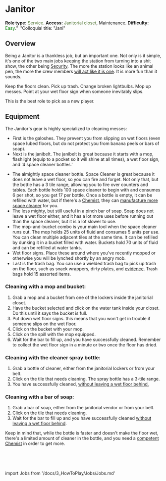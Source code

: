 # Janitor
**Role type:** <font color= "#4e7331">Service</font>. **Access:** <font color="#4e7331">Janitorial closet</font>, Maintenance. **Difficulty:** <font color="Green">Easy</font>.'' ''Colloquial title: "Jani"


## Overview

Being a Janitor is a thankless job, but an important one. Not only is it simple, it's one of the two main jobs keeping the station from turning into a shit show, the other being [Security](Security.md). The more the station looks like an animal pen, the more the crew members [will act like it is one](\3_HowToPlay\Guides\General_guides\Battle-royale.md). It is more fun than it sounds.

Keep the floors clean. Pick up trash.  Change broken lightbulbs. Mop up messes. Point at your wet floor sign when someone inevitably slips.

This is the best role to pick as a new player.

## Equipment

The Janitor's gear is highly specialized to cleaning messes:

- First is the galoshes. They prevent you from slipping on wet floors (even space lubed floors, but do not protect you from banana peels or bars of soap).
- Next is the janibelt. The janibelt is great because it starts with a mop, flashlight (equip to a pocket so it will shine at all times), a wet floor sign, and '4 space cleaner bottles.'

* The almightly space cleaner bottle. Space Cleaner is great because it does not leave a wet floor, so you can fire and forget. Not only that, but the bottle has a 3 tile range, allowing you to fire over counters and tables. Each bottle holds 100 space cleaner to begin with and consumes 6 per shot, so you get 17 per bottle. Once a bottle is empty, it can be refilled with water, but if there's a [Chemist](\3_HowToPlay\Jobs\Medical_roles\Chemist.md), they can [manufacture more space cleaner](\3_HowToPlay\Guides\Medical_guides\Chemistry.md) for you.
* The less mighty, but still useful in a pinch bar of soap. Soap does not leave a wet floor either, and it has a lot more uses before running out than the space cleaner, but it is a lot slower to use.
* The mop-and-bucket combo is your main tool when the space cleaner runs out. The mop holds 25 units of fluid and consumes 5 units per use. You can clean multiple adjacent tiles at the same time. It can be refilled by dunking it in a bucket filled with water. Buckets hold 70 units of fluid and can be refilled at water tanks.
* Wet floor signs. Place these around where you've recently mopped or otherwise you will be lynched shortly by an angry mob.
* Last is the trash bag. You can use a wielded trash bag to pick up trash on the floor, such as snack wrappers, dirty plates, and [evidence](\3_HowToPlay\Jobs\Antagonist_roles\Traitor.md). Trash bags hold 15 assorted items.



### Cleaning with a mop and bucket:

1. Grab a mop and a bucket from one of the lockers inside the janitorial closet.
2. Have the bucket selected and click on the water tank inside your closet. Do this until it says the bucket is full.
4. Put down wet floor signs. this means that you won't get in trouble if someone slips on the wet floor.
5. Click on the bucket with your mop.
6. Click on the spill with the mop equipped.
7. Wait for the bar to fill up, and you have successfully cleaned. Remember to collect the wet floor sign in a minute or two once the floor has dried.



### Cleaning with the cleaner spray bottle:

1. Grab a bottle of cleaner, either from the janitorial lockers or from your belt.
2. Click on the tile that needs cleaning. The spray bottle has a 3-tile range.
4. You have successfully cleaned, <u>without leaving a wet floor behind.</u>



### Cleaning with a bar of soap:

1. Grab a bar of soap, either from the janitorial vendor or from your belt.
2. Click on the tile that needs cleaning.
3. Wait for the bar to fill up and you have successfully cleaned <u>without leaving a wet floor behind</u>.



Keep in mind that, while the bottle is faster and doesn't make the floor wet, there's a limited amount of cleaner in the bottle, and you need a [competent](\4_Univers\Other\Jokes\So-close-to-impossible-that-it-might-as-well-not-even-exist.md) [Chemist](\3_HowToPlay\Jobs\Medical_roles\Chemist.md) in order to get more.

  <br/>
<br/>
<br/>

import Jobs from '/docs/3_HowToPlay/Jobs/Jobs.md'

<Jobs />
